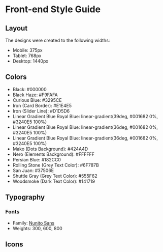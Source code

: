 # Front-end Style Guide

## Layout

The designs were created to the following widths:

- Mobile: 375px
- Tablet: 768px
- Desktop: 1440px

## Colors

- Black: #000000
- Black Haze: #F9FAFA
- Curious Blue: #3295CE
- Iron (Card Border): #E1E4E5
- Iron (Slider Line): #D1D5D6
- Linear Gradient Blue Royal Blue: linear-gradient(39deg, #001682 0%, #3240E5 100%)
- Linear Gradient Blue Royal Blue: linear-gradient(36deg, #001682 0%, #3240E5 100%)
- Linear Gradient Blue Royal Blue: linear-gradient(36deg, #001682 0%, #3240E5 100%)
- Mako (Dots Background): #424A4D
- Nero (Elements Background): #FFFFFF
- Persian Blue: #182CC0
- Rolling Stone (Grey Text Color): #6F787B
- San Juan: #37506E
- Shuttle Gray (Grey Text Color): #555F62
- Woodsmoke (Dark Text Color): #141719

## Typography

### Fonts

- Family: [Nunito Sans](https://fonts.google.com/specimen/Nunito+Sans)
- Weights: 300, 600, 800

## Icons
